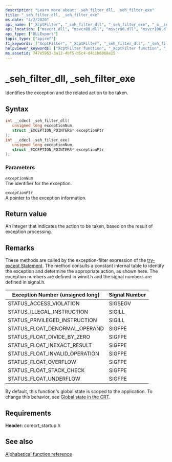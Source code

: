 ```yaml
---
description: "Learn more about: _seh_filter_dll, _seh_filter_exe"
title: "_seh_filter_dll, _seh_filter_exe"
ms.date: "4/2/2020"
api_name: ["_XcptFilter", "_seh_filter_dll", "_seh_filter_exe", "_o__seh_filter_dll", "_o__seh_filter_exe"]
api_location: ["msvcrt.dll", "msvcr80.dll", "msvcr90.dll", "msvcr100.dll", "msvcr100_clr0400.dll", "msvcr110.dll", "msvcr110_clr0400.dll", "msvcr120.dll", "msvcr120_clr0400.dll", "ucrtbase.dll", "api-ms-win-crt-runtime-l1-1-0.dll", "api-ms-win-crt-private-l1-1-0.dll"]
api_type: ["DLLExport"]
topic_type: ["apiref"]
f1_keywords: ["XcptFilter", "_XcptFilter", "_seh_filter_dll", "_seh_filter_exe", "corecrt_startup/_seh_filter_exe", "corecrt_startup/_seh_filter_dll"]
helpviewer_keywords: ["XcptFilter function", "_XcptFilter function", "_seh_filter_dll function", "_seh_filter_exe function"]
ms.assetid: 747e5963-3a12-4bf5-b5c4-d4c1b6068e15
---
```

# _seh_filter_dll, _seh_filter_exe

Identifies the exception and the related action to be taken.

## Syntax

```C
int __cdecl _seh_filter_dll(
   unsigned long exceptionNum,
   struct _EXCEPTION_POINTERS* exceptionPtr
);
int __cdecl _seh_filter_exe(
   unsigned long exceptionNum,
   struct _EXCEPTION_POINTERS* exceptionPtr
);
```

### Parameters

*`exceptionNum`*\
The identifier for the exception.

*`exceptionPtr`*\
A pointer to the exception information.

## Return value

An integer that indicates the action to be taken, based on the result of exception processing.

## Remarks

These methods are called by the exception-filter expression of the [try-except Statement](../../cpp/try-except-statement.md). The method consults a constant internal table to identify the exception and determine the appropriate action, as shown here. The exception numbers are defined in winnt.h and the signal numbers are defined in signal.h.

|Exception Number (unsigned long)|Signal Number|
|----------------------------------------|-------------------|
|STATUS_ACCESS_VIOLATION|SIGSEGV|
|STATUS_ILLEGAL_INSTRUCTION|SIGILL|
|STATUS_PRIVILEGED_INSTRUCTION|SIGILL|
|STATUS_FLOAT_DENORMAL_OPERAND|SIGFPE|
|STATUS_FLOAT_DIVIDE_BY_ZERO|SIGFPE|
|STATUS_FLOAT_INEXACT_RESULT|SIGFPE|
|STATUS_FLOAT_INVALID_OPERATION|SIGFPE|
|STATUS_FLOAT_OVERFLOW|SIGFPE|
|STATUS_FLOAT_STACK_CHECK|SIGFPE|
|STATUS_FLOAT_UNDERFLOW|SIGFPE|

By default, this function's global state is scoped to the application. To change this behavior, see [Global state in the CRT](../global-state.md).

## Requirements

**Header:** corecrt_startup.h

## See also

[Alphabetical function reference](crt-alphabetical-function-reference.md)
